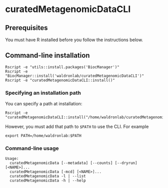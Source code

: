 # curatedMetagenomicDataCLI

## Prerequisites

You must have R installed before you follow the instructions below.

## Command-line installation

```
Rscript -e "utils::install.packages('BiocManager')"
Rscript -e "BiocManager::install('waldronlab/curatedMetagenomicDataCLI')"
Rscript -e "curatedMetagenomicDataCLI::install()"
```

### Specifying an installation path

You can specify a path at installation:

```
Rscript -e "curatedMetagenomicDataCLI::install("/home/waldronlab/curatedMetagenomicData")
```

However, you must add that path to `$PATH` to use the CLI. For example

```
export PATH=/home/waldronlab:$PATH
```

### Command-line usage

```
Usage:
  curatedMetagenomicData [--metadata] [--counts] [--dryrun] [<NAME>]...
  curatedMetagenomicData [-mcd] [<NAME>]...
  curatedMetagenomicData -l | --list
  curatedMetagenomicData -h | --help
```
